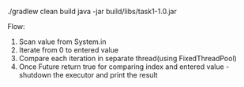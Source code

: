 ./gradlew clean build
java -jar build/libs/task1-1.0.jar

Flow:
1. Scan value from System.in
2. Iterate from 0 to entered value
3. Compare each iteration in separate thread(using FixedThreadPool)
4. Once Future return true for comparing index and entered value - shutdown the executor and print the result
